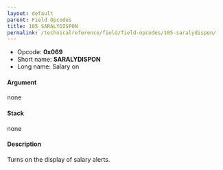 ```yaml
---
layout: default
parent: Field Opcodes
title: 105_SARALYDISPON
permalink: /technicalreference/field/field-opcodes/105-saralydispon/
---
```


-   Opcode: **0x069**
-   Short name: **SARALYDISPON**
-   Long name: Salary on

#### Argument

none

#### Stack

none

#### Description

Turns on the display of salary alerts.
